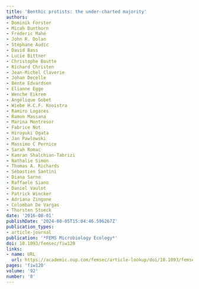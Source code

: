 ```yaml
---
title: 'Benthic protists: the under-charted majority'
authors:
- Dominik Forster
- Micah Dunthorn
- Fréderic Mahé
- John R. Dolan
- Stéphane Audic
- David Bass
- Lucie Bittner
- Christophe Boutte
- Richard Christen
- Jean-Michel Claverie
- Johan Decelle
- Bente Edvardsen
- Elianne Egge
- Wenche Eikrem
- Angélique Gobet
- Wiebe H.C.F. Kooistra
- Ramiro Logares
- Ramon Massana
- Marina Montresor
- Fabrice Not
- Hiroyuki Ogata
- Jan Pawlowski
- Massimo C Pernice
- Sarah Romac
- Kamran Shalchian-Tabrizi
- Nathalie Simon
- Thomas A. Richards
- Sébastien Santini
- Diana Sarno
- Raffaele Siano
- Daniel Vaulot
- Patrick Wincker
- Adriana Zingone
- Colomban De Vargas
- Thorsten Stoeck
date: '2016-08-01'
publishDate: '2024-08-05T15:04:46.596267Z'
publication_types:
- article-journal
publication: '*FEMS Microbiology Ecology*'
doi: 10.1093/femsec/fiw120
links:
- name: URL
  url: https://academic.oup.com/femsec/article-lookup/doi/10.1093/femsec/fiw120
pages: 'fiw120'
volume: '92'
number: '8'
---
```

